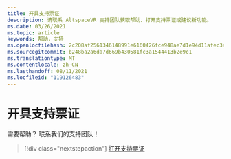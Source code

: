 ```yaml
---
title: 开具支持票证
description: 请联系 AltspaceVR 支持团队获取帮助、打开支持票证或建议新功能。
ms.date: 03/26/2021
ms.topic: article
keywords: 帮助，支持
ms.openlocfilehash: 2c208af2561346148991e6160426fce948ae7d1e94d11afec3a0836a82ca61fd
ms.sourcegitcommit: b248ba2a6da7d669b430581fc3a1544413b2e9c1
ms.translationtype: MT
ms.contentlocale: zh-CN
ms.lasthandoff: 08/11/2021
ms.locfileid: "119126483"
---
```

# <a name="open-a-support-ticket"></a>开具支持票证

需要帮助？ 联系我们的支持团队！

> [!div class="nextstepaction"] 
> [打开支持票证](https://help.altvr.com/hc/en-us/requests/new)
